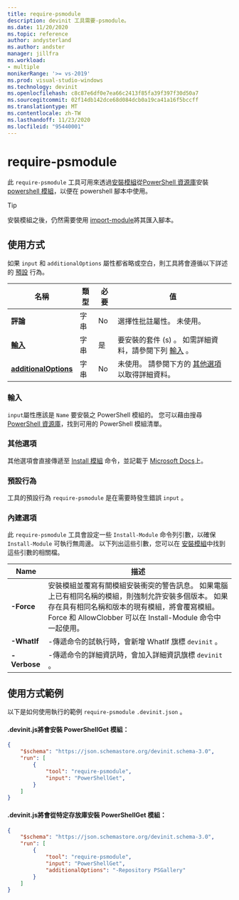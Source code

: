 ```yaml
---
title: require-psmodule
description: devinit 工具需要-psmodule。
ms.date: 11/20/2020
ms.topic: reference
author: andysterland
ms.author: andster
manager: jillfra
ms.workload:
- multiple
monikerRange: '>= vs-2019'
ms.prod: visual-studio-windows
ms.technology: devinit
ms.openlocfilehash: c8c87e6df0e7ea66c2413f85fa39f397f30d50a7
ms.sourcegitcommit: 02f14db142dce68d084dcb0a19ca41a16f5bccff
ms.translationtype: MT
ms.contentlocale: zh-TW
ms.lasthandoff: 11/23/2020
ms.locfileid: "95440001"
---
```

# <a name="require-psmodule"></a>require-psmodule

此 `require-psmodule` 工具可用來透過[安裝模組](/powershell/module/powershellget/install-module?view=powershell-7&preserve-view=true)從[PowerShell 資源庫](https://www.powershellgallery.com/)安裝[powershell 模組](/powershell/scripting/developer/module/understanding-a-windows-powershell-module?view=powershell-7&preserve-view=true)，以便在 powershell 腳本中使用。

> [!TIP]
> 安裝模組之後，仍然需要使用 [import-module](/powershell/module/microsoft.powershell.core/import-module?view=powershell-7&preserve-view=true)將其匯入腳本。

## <a name="usage"></a>使用方式

如果 `input` 和 `additionalOptions` 屬性都省略或空白，則工具將會遵循以下詳述的 [預設](#default-behavior) 行為。

| 名稱                                             | 類型   | 必要 | 值                                                                                   |
|--------------------------------------------------|--------|----------|-----------------------------------------------------------------------------------------|
| **評論**                                     | 字串 | No       | 選擇性批註屬性。 未使用。                                                   |
| [**輸入**](#input)                              | 字串 | 是      | 要安裝的套件 (s) 。 如需詳細資料，請參閱下列 [輸入](#input) 。                       |
| [**additionalOptions**](#additional-options)     | 字串 | No       | 未使用。 請參閱下方的 [其他選項](#additional-options) 以取得詳細資料。              |

### <a name="input"></a>輸入

`input`屬性應該是 `Name` 要安裝之 PowerShell 模組的。 您可以藉由搜尋 [PowerShell 資源庫](https://www.powershellgallery.com/)，找到可用的 PowerShell 模組清單。

### <a name="additional-options"></a>其他選項

其他選項會直接傳遞至 [Install 模組](/powershell/module/powershellget/install-module?preserve-view=true&view=powershell-7) 命令，並記載于 [Microsoft Docs](/powershell/module/powershellget/install-module?preserve-view=true&view=powershell-7)上。

### <a name="default-behavior"></a>預設行為

工具的預設行為 `require-psmodule` 是在需要時發生錯誤 `input` 。

### <a name="built-in-options"></a>內建選項

此 `require-psmodule` 工具會設定一些 `Install-Module` 命令列引數，以確保 `Install-Module` 可執行無周邊。 以下列出這些引數，您可以在 [安裝模組](/powershell/module/powershellget/install-module?view=powershell-7&preserve-view=true)中找到這些引數的相關檔。

| Name         | 描述                                                                                                                                                                                                                                                                                                                                                               |
|--------------|---------------------------------------------------------------------------------------------------------------------------------------------------------------------------------------------------------------------------------------------------------------------------------------------------------------------------------------------------------------------------|
| **-Force**   | 安裝模組並覆寫有關模組安裝衝突的警告訊息。 如果電腦上已有相同名稱的模組，則強制允許安裝多個版本。 如果存在具有相同名稱和版本的現有模組，將會覆寫模組。 Force 和 AllowClobber 可以在 Install-Module 命令中一起使用。 |
| **-WhatIf**  | -傳遞命令的試執行時，會新增 WhatIf 旗標 `devinit` 。                                                                                                                                                                                                                                                                                                       |
| **-Verbose** | -傳遞命令的詳細資訊時，會加入詳細資訊旗標 `devinit` 。                                                                                                                                                                                                                                                                                                      |


## <a name="example-usage"></a>使用方式範例
以下是如何使用執行的範例 `require-psmodule` `.devinit.json` 。

#### <a name="devinitjson-that-will-install-the-powershellget-module"></a>.devinit.js將會安裝 PowerShellGet 模組：
```json
{
    "$schema": "https://json.schemastore.org/devinit.schema-3.0",
    "run": [
        {
            "tool": "require-psmodule",
            "input": "PowerShellGet",
        }
    ]
}
```

#### <a name="devinitjson-that-will-install-the-powershellget-module-from-a-specific-repository"></a>.devinit.js將會從特定存放庫安裝 PowerShellGet 模組：
```json
{
    "$schema": "https://json.schemastore.org/devinit.schema-3.0",
    "run": [
        {
            "tool": "require-psmodule",
            "input": "PowerShellGet",
            "additionalOptions": "-Repository PSGallery"
        }
    ]
}
```